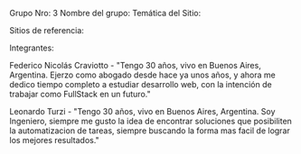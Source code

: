 Grupo Nro: 3
Nombre del grupo:
Temática del Sitio:

Sitios de referencia:

Integrantes:

Federico Nicolás Craviotto - "Tengo 30 años, vivo en Buenos Aires, Argentina. Ejerzo como abogado desde hace ya unos años, y ahora me dedico tiempo completo a estudiar desarrollo web, con la intención de trabajar como FullStack en un futuro."

Leonardo Turzi - "Tengo 30 años, vivo en Buenos Aires, Argentina. Soy Ingeniero, siempre me gusto la idea de encontrar soluciones que posibiliten la automatizacion de tareas, siempre buscando la forma mas facil de lograr los mejores resultados."
